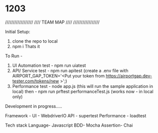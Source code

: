 # 1203
//////////////////
//// TEAM MAP ////
/////////////////

Initial Setup:
1. clone the repo to local
2. npm i
Thats it

To Run -
1. UI Automation test - npm run uiatest
2. API/ Service test - npm run apitest (create a .env file with AIRPORT_GAP_TOKEN='<Put your token from https://airportgap.dev-tester.com/tokens/new >';)
3. Performance test - node app.js (this will run the sample application in local) then - npm run prftest performanceTest.js (works now - in local only)

Development in progress.....

Framework - UI - WebdriverIO
API - supertest
Performance - loadtest

Tech stack
Language- Javascript
BDD- Mocha
Assertion- Chai


